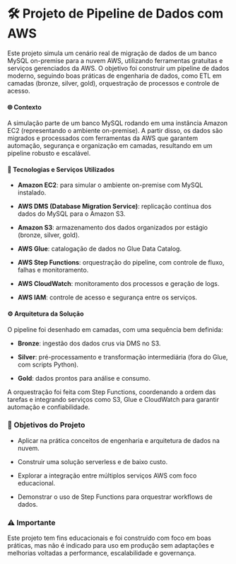# 🛠️ Projeto de Pipeline de Dados com AWS
Este projeto simula um cenário real de migração de dados de um banco MySQL on-premise para a nuvem AWS, utilizando ferramentas gratuitas e serviços gerenciados da AWS. O objetivo foi construir um pipeline de dados moderno, seguindo boas práticas de engenharia de dados, como ETL em camadas (bronze, silver, gold), orquestração de processos e controle de acesso.

####  🌐 Contexto
A simulação parte de um banco MySQL rodando em uma instância Amazon EC2 (representando o ambiente on-premise). A partir disso, os dados são migrados e processados com ferramentas da AWS que garantem automação, segurança e organização em camadas, resultando em um pipeline robusto e escalável.

#### 🧰 Tecnologias e Serviços Utilizados
- **Amazon EC2**: para simular o ambiente on-premise com MySQL instalado.

- **AWS DMS (Database Migration Service)**: replicação contínua dos dados do MySQL para o Amazon S3.

- **Amazon S3**: armazenamento dos dados organizados por estágio (bronze, silver, gold).

- **AWS Glue**: catalogação de dados no Glue Data Catalog.

- **AWS Step Functions**: orquestração do pipeline, com controle de fluxo, falhas e monitoramento.

- **AWS CloudWatch**: monitoramento dos processos e geração de logs.

- **AWS IAM**: controle de acesso e segurança entre os serviços.

#### ⚙️ Arquitetura da Solução
O pipeline foi desenhado em camadas, com uma sequência bem definida:

- **Bronze**: ingestão dos dados crus via DMS no S3.

- **Silver**: pré-processamento e transformação intermediária (fora do Glue, com scripts Python).

- **Gold**: dados prontos para análise e consumo.

A orquestração foi feita com Step Functions, coordenando a ordem das tarefas e integrando serviços como S3, Glue e CloudWatch para garantir automação e confiabilidade.

### 🎯 Objetivos do Projeto
- Aplicar na prática conceitos de engenharia e arquitetura de dados na nuvem.

- Construir uma solução serverless e de baixo custo.

- Explorar a integração entre múltiplos serviços AWS com foco educacional.

- Demonstrar o uso de Step Functions para orquestrar workflows de dados.

### ⚠️ Importante
Este projeto tem fins educacionais e foi construído com foco em boas práticas, mas não é indicado para uso em produção sem adaptações e melhorias voltadas a performance, escalabilidade e governança.

